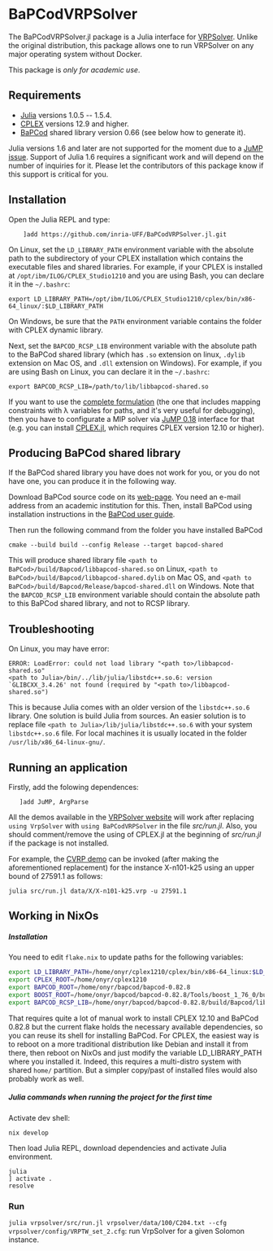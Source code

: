 # BaPCodVRPSolver

The BaPCodVRPSolver.jl package is a Julia interface for [VRPSolver](https://vrpsolver.math.u-bordeaux.fr/). Unlike the
original distribution, this package allows one to run VRPSolver on any major operating system without Docker.

This package is *only for academic use*.

## Requirements

- [Julia](https://julialang.org/downloads/oldreleases/) versions 1.0.5 -- 1.5.4.
- [CPLEX](https://www.ibm.com/products/ilog-cplex-optimization-studio) versions 12.9 and higher.
- [BaPCod](https://bapcod.math.u-bordeaux.fr/) shared library version 0.66 (see below how to generate it).

Julia versions 1.6 and later are not supported for the moment due to a
[JuMP issue](https://github.com/jump-dev/JuMP.jl/issues/2438). Support of Julia 1.6 requires a significant work and will
depend on the number of inquiries for it. Please let the contributors of this package know if this support is critical
for you.

## Installation

Open the Julia REPL and type:
```
    ]add https://github.com/inria-UFF/BaPCodVRPSolver.jl.git
```

On Linux, set the `LD_LIBRARY_PATH` environment variable with the absolute path to the subdirectory of your CPLEX
installation which contains the executable files and shared libraries.  For example, if your CPLEX is installed at
`/opt/ibm/ILOG/CPLEX_Studio1210` and you are using Bash, you can declare it in the `~/.bashrc`:

```
export LD_LIBRARY_PATH=/opt/ibm/ILOG/CPLEX_Studio1210/cplex/bin/x86-64_linux/:$LD_LIBRARY_PATH
```

On Windows, be sure that the `PATH` environment variable contains the folder with CPLEX dynamic library.

Next, set the `BAPCOD_RCSP_LIB` environment variable with the absolute path to the BaPCod shared library (which has
`.so` extension on linux, `.dylib` extension on Mac OS, and `.dll` extension on Windows).
For example, if you are using Bash on Linux, you can declare it in the `~/.bashrc`:

```
export BAPCOD_RCSP_LIB=/path/to/lib/libbapcod-shared.so
```

If you want to use the [complete formulation](https://vrpsolver.math.u-bordeaux.fr/doc/methods.html#VrpSolver.get_complete_formulation) (the one that includes mapping constraints with λ variables for paths, and it's very useful for debugging), then you have to configurate a MIP solver via [JuMP 0.18](https://jump.dev/JuMP.jl/0.18/) interface for that (e.g. you can install [CPLEX.jl](https://github.com/jump-dev/CPLEX.jl), which requires CPLEX version 12.10 or higher).  

## Producing BaPCod shared library

If the BaPCod shared library you have does not work for you, or you do not have one, you can produce it in the following
way.

Download BaPCod source code on its [web-page](https://bapcod.math.u-bordeaux.fr/). You need an e-mail address from an academic institution for this. Then, install BaPCod using installation instructions in the [BaPCod user guide](https://bapcod.math.u-bordeaux.fr/#userguide).

Then run the following command from the folder you have installed BaPCod

```
cmake --build build --config Release --target bapcod-shared
```

This will produce shared library file `<path to BaPCod>/build/Bapcod/libbapcod-shared.so` on Linux, `<path to BaPCod>/build/Bapcod/libbapcod-shared.dylib` on Mac OS, and `<path to BaPCod>/build/Bapcod/Release/bapcod-shared.dll` on Windows. Note that the `BAPCOD_RCSP_LIB` environment variable should contain the absolute path to this BaPCod shared library, and not to RCSP library. 

## Troubleshooting

On Linux, you may have error:

```
ERROR: LoadError: could not load library "<path to>/libbapcod-shared.so"
<path to Julia>/bin/../lib/julia/libstdc++.so.6: version `GLIBCXX_3.4.26' not found (required by "<path to>/libbapcod-shared.so")
```

This is because Julia comes with an older version of the `libstdc++.so.6` library. One solution is build Julia from sources. 
An easier solution is to replace file `<path to Julia>/lib/julia/libstdc++.so.6` with your system `libstdc++.so.6` file. For local machines it is usually located in the folder `/usr/lib/x86_64-linux-gnu/`.

## Running an application

Firstly, add the folowing dependences:

```
   ]add JuMP, ArgParse
```

All the demos available in the [VRPSolver website](https://vrpsolver.math.u-bordeaux.fr/) will work after replacing `using VrpSolver` with `using BaPCodVRPSolver` in the file *src/run.jl*. Also, you should comment/remove the using of CPLEX.jl at the beginning of *src/run.jl* if the package is not installed. 

For example, the [CVRP demo](https://vrpsolver.math.u-bordeaux.fr/cvrpdemo.zip) can be invoked (after making the aforementioned replacement) for the instance X-n101-k25 using an upper bound of 27591.1 as follows:

```
julia src/run.jl data/X/X-n101-k25.vrp -u 27591.1
```

## Working in NixOs

##### Installation

You need to edit `flake.nix` to update paths for the following variables:
```sh
export LD_LIBRARY_PATH=/home/onyr/cplex1210/cplex/bin/x86-64_linux:$LD_LIBRARY_PATH
export CPLEX_ROOT=/home/onyr/cplex1210
export BAPCOD_ROOT=/home/onyr/bapcod/bapcod-0.82.8
export BOOST_ROOT=/home/onyr/bapcod/bapcod-0.82.8/Tools/boost_1_76_0/build
export BAPCOD_RCSP_LIB=/home/onyr/bapcod/bapcod-0.82.8/build/Bapcod/libbapcod-shared.so
```

That requires quite a lot of manual work to install CPLEX 12.10 and BaPCod 0.82.8 but the current flake holds the necessary available dependencies, so you can reuse its shell for installing BaPCod. For CPLEX, the easiest way is to reboot on a more traditional distribution like Debian and install it from there, then reboot on NixOs and just modify the variable LD_LIBRARY_PATH where you installed it. Indeed, this requires a multi-distro system with shared `home/` partition. But a simpler copy/past of installed files would also probably work as well.

##### Julia commands when running the project for the first time

Activate dev shell:
```
nix develop
```

Then load Julia REPL, download dependencies and activate Julia environment.
```
julia
] activate .
resolve
```

### Run 

`julia vrpsolver/src/run.jl vrpsolver/data/100/C204.txt --cfg vrpsolver/config/VRPTW_set_2.cfg`: run VrpSolver for a given Solomon instance.
